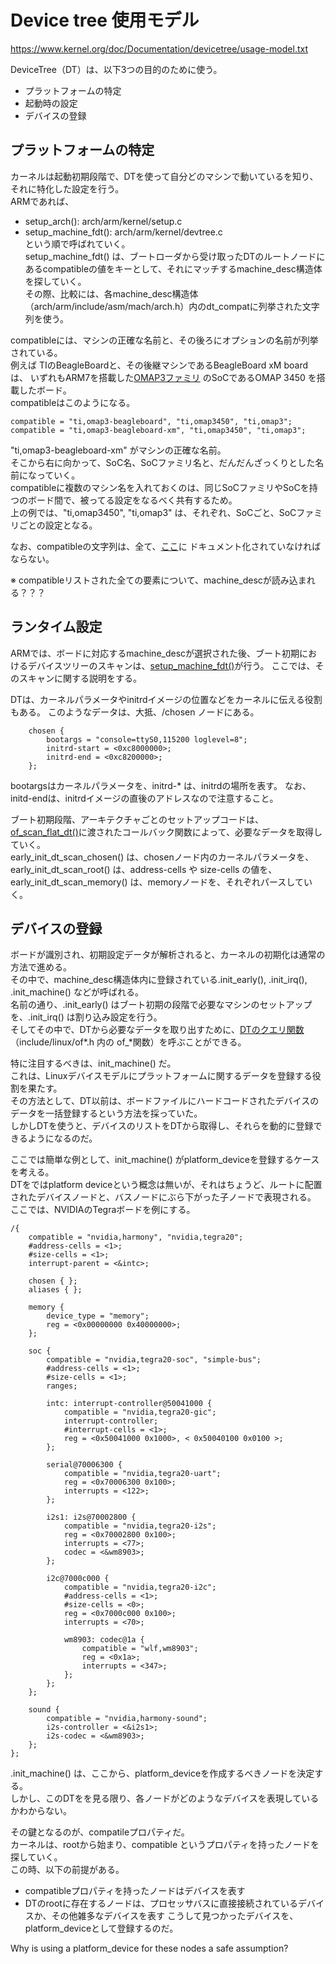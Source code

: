 # Device tree 使用モデル
https://www.kernel.org/doc/Documentation/devicetree/usage-model.txt  

DeviceTree（DT）は、以下3つの目的のために使う。
* プラットフォームの特定
* 起動時の設定
* デバイスの登録

## プラットフォームの特定
カーネルは起動初期段階で、DTを使って自分どのマシンで動いているを知り、それに特化した設定を行う。  
ARMであれば、  
* setup_arch(): arch/arm/kernel/setup.c  
* setup_machine_fdt(): arch/arm/kernel/devtree.c  
という順で呼ばれていく。  
setup_machine_fdt() は、ブートローダから受け取ったDTのルートノードにあるcompatibleの値をキーとして、それにマッチするmachine_desc構造体を探していく。  
その際、比較には、各machine_desc構造体（arch/arm/include/asm/mach/arch.h）内のdt_compatに列挙された文字列を使う。  

compatibleには、マシンの正確な名前と、その後ろにオプションの名前が列挙されている。  
例えば TIのBeagleBoardと、その後継マシンであるBeagleBoard xM board は、
いずれもARM7を搭載した[OMAP3ファミリ](https://ja.wikipedia.org/wiki/Texas_Instruments_OMAP#OMAP_3%E3%82%B7%E3%83%AA%E3%83%BC%E3%82%BA)
のSoCであるOMAP 3450 を搭載したボード。  
compatibleはこのようになる。
```
compatible = "ti,omap3-beagleboard", "ti,omap3450", "ti,omap3";
compatible = "ti,omap3-beagleboard-xm", "ti,omap3450", "ti,omap3";
```
"ti,omap3-beagleboard-xm" がマシンの正確な名前。  
そこから右に向かって、SoC名、SoCファミリ名と、だんだんざっくりとした名前になっていく。  
compatibleに複数のマシン名を入れておくのは、同じSoCファミリやSoCを持つのボード間で、被ってる設定をなるべく共有するため。  
上の例では、"ti,omap3450", "ti,omap3" は、それぞれ、SoCごと、SoCファミリごとの設定となる。  

なお、compatibleの文字列は、全て、[ここ](https://github.com/torvalds/linux/tree/master/Documentation/devicetree/bindings)に
ドキュメント化されていなければならない。  

※ compatibleリストされた全ての要素について、machine_descが読み込まれる？？？


## ランタイム設定
ARMでは、ボードに対応するmachine_descが選択された後、ブート初期におけるデバイスツリーのスキャンは、[setup_machine_fdt()](https://elixir.bootlin.com/linux/v4.19.9/source/arch/arm/kernel/devtree.c#L218)が行う。
ここでは、そのスキャンに関する説明をする。

DTは、カーネルパラメータやinitrdイメージの位置などをカーネルに伝える役割もある。
このようなデータは、大抵、/chosen ノードにある。
```
	chosen {
		bootargs = "console=ttyS0,115200 loglevel=8";
		initrd-start = <0xc8000000>;
		initrd-end = <0xc8200000>;
	};
```
bootargsはカーネルパラメータを、initrd-* は、initrdの場所を表す。
なお、initd-endは、initrdイメージの直後のアドレスなので注意すること。

ブート初期段階、アーキテクチャごとのセットアップコードは、[of_scan_flat_dt()](https://elixir.bootlin.com/linux/latest/source/drivers/of/fdt.c#L704)に渡されたコールバック関数によって、必要なデータを取得していく。  
early_init_dt_scan_chosen() は、chosenノード内のカーネルパラメータを、  
early_init_dt_scan_root() は、address-cells や size-cells の値を、  
early_init_dt_scan_memory() は、memoryノードを、それぞれパースしていく。 

## デバイスの登録
ボードが識別され、初期設定データが解析されると、カーネルの初期化は通常の方法で進める。  
その中で、machine_desc構造体内に登録されている.init_early(), .init_irq(), .init_machine() などが呼ばれる。  
名前の通り、.init_early() はブート初期の段階で必要なマシンのセットアップを、.init_irq() は割り込み設定を行う。  
そしてその中で、DTから必要なデータを取り出すために、[DTのクエリ関数](http://masahir0y.blogspot.com/2014/05/device-tree_28.html)（include/linux/of\*.h 内の of_\*関数）を呼ぶことができる。

特に注目するべきは、init_machine() だ。  
これは、Linuxデバイスモデルにプラットフォームに関するデータを登録する役割を果たす。  
その方法として、DT以前は、ボードファイルにハードコードされたデバイスのデータを一括登録するという方法を採っていた。  
しかしDTを使うと、デバイスのリストをDTから取得し、それらを動的に登録できるようになるのだ。  

ここでは簡単な例として、init_machine() がplatform_deviceを登録するケースを考える。    
DTをではplatform deviceという概念は無いが、それはちょうど、ルートに配置されたデバイスノードと、バスノードにぶら下がった子ノードで表現される。
ここでは、NVIDIAのTegraボードを例にする。  

```
/{
	compatible = "nvidia,harmony", "nvidia,tegra20";
	#address-cells = <1>;
	#size-cells = <1>;
	interrupt-parent = <&intc>;

	chosen { };
	aliases { };

	memory {
		device_type = "memory";
		reg = <0x00000000 0x40000000>;
	};

	soc {
		compatible = "nvidia,tegra20-soc", "simple-bus";
		#address-cells = <1>;
		#size-cells = <1>;
		ranges;

		intc: interrupt-controller@50041000 {
			compatible = "nvidia,tegra20-gic";
			interrupt-controller;
			#interrupt-cells = <1>;
			reg = <0x50041000 0x1000>, < 0x50040100 0x0100 >;
		};

		serial@70006300 {
			compatible = "nvidia,tegra20-uart";
			reg = <0x70006300 0x100>;
			interrupts = <122>;
		};

		i2s1: i2s@70002800 {
			compatible = "nvidia,tegra20-i2s";
			reg = <0x70002800 0x100>;
			interrupts = <77>;
			codec = <&wm8903>;
		};

		i2c@7000c000 {
			compatible = "nvidia,tegra20-i2c";
			#address-cells = <1>;
			#size-cells = <0>;
			reg = <0x7000c000 0x100>;
			interrupts = <70>;

			wm8903: codec@1a {
				compatible = "wlf,wm8903";
				reg = <0x1a>;
				interrupts = <347>;
			};
		};
	};

	sound {
		compatible = "nvidia,harmony-sound";
		i2s-controller = <&i2s1>;
		i2s-codec = <&wm8903>;
	};
};
```
.init_machine() は、ここから、platform_deviceを作成するべきノードを決定する。  
しかし、このDTをを見る限り、各ノードがどのようなデバイスを表現しているかわからない。

その鍵となるのが、compatileプロパティだ。  
カーネルは、rootから始まり、compatible というプロパティを持ったノードを探していく。  
この時、以下の前提がある。
* compatibleプロパティを持ったノードはデバイスを表す
* DTのrootに存在するノードは、プロセッサバスに直接接続されているデバイスか、その他雑多なデバイスを表す
こうして見つかったデバイスを、platform_deviceとして登録するのだ。  
  
Why is using a platform_device for these nodes a safe assumption?






